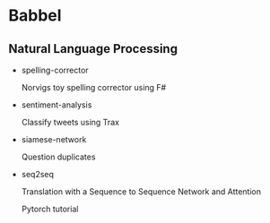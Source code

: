 # Babbel
## Natural Language Processing


* spelling-corrector

    Norvigs toy spelling corrector using F#

* sentiment-analysis

    Classify tweets using Trax

* siamese-network

    Question duplicates

* seq2seq

    Translation with a Sequence to Sequence Network and Attention

    Pytorch tutorial
